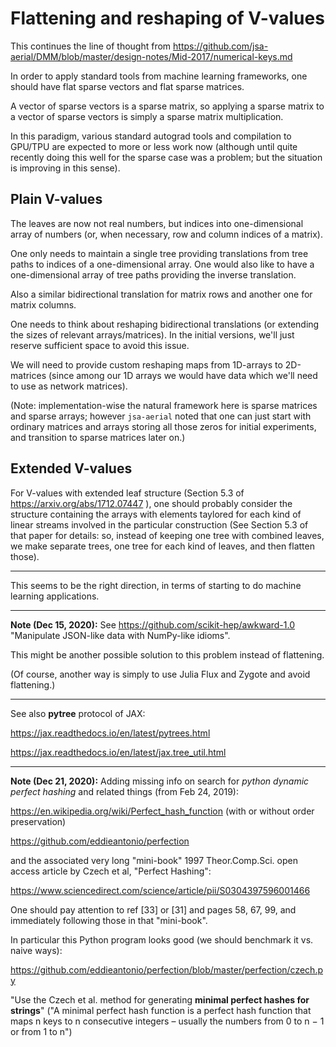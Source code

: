 # Flattening and reshaping of V-values

This continues the line of thought from https://github.com/jsa-aerial/DMM/blob/master/design-notes/Mid-2017/numerical-keys.md

In order to apply standard tools from machine learning frameworks, one should have flat sparse vectors and flat sparse matrices.

A vector of sparse vectors is a sparse matrix, so applying a sparse matrix to a vector of sparse vectors is simply a sparse matrix multiplication.

In this paradigm, various standard autograd tools and compilation to GPU/TPU are expected to more or less work now (although until quite recently doing this well for the sparse case was a problem; but the situation is improving in this sense).

## Plain V-values

The leaves are now not real numbers, but indices into one-dimensional array of numbers (or, when necessary, row and column indices of a matrix).

One only needs to maintain a single tree providing translations from tree paths to indices of a one-dimensional array. One would also like to have a one-dimensional array of tree paths providing the inverse translation.

Also a similar bidirectional translation for matrix rows and another one for matrix columns.

One needs to think about reshaping bidirectional translations (or extending the sizes of relevant arrays/matrices). In the initial versions, we'll just reserve sufficient space to avoid this issue.

We will need to provide custom reshaping maps from 1D-arrays to 2D-matrices (since among our 1D arrays we would have data which we'll need to use as network matrices).

(Note: implementation-wise the natural framework here is sparse matrices and sparse arrays; however `jsa-aerial` noted that one can just start with ordinary matrices and arrays storing all those zeros for initial experiments, and transition to sparse matrices later on.)

## Extended V-values

For V-values with extended leaf structure (Section 5.3 of https://arxiv.org/abs/1712.07447 ), one should probably consider the structure containing the arrays with elements taylored for each kind of linear streams involved in the particular construction (See Section 5.3 of that paper for details: so, instead of keeping one tree with combined leaves, we make separate trees, one tree for each kind of leaves, and then flatten those).

---

This seems to be the right direction, in terms of starting to do machine learning applications.

---

**Note (Dec 15, 2020):** See https://github.com/scikit-hep/awkward-1.0 "Manipulate JSON-like data with NumPy-like idioms".

This might be another possible solution to this problem instead of flattening.

(Of course, another way is simply to use Julia Flux and Zygote and avoid flattening.)

---

See also **pytree** protocol of JAX:

https://jax.readthedocs.io/en/latest/pytrees.html

https://jax.readthedocs.io/en/latest/jax.tree_util.html

---

**Note (Dec 21, 2020):** Adding missing info on search for _python dynamic perfect hashing_ and related things (from Feb 24, 2019):

https://en.wikipedia.org/wiki/Perfect_hash_function (with or without order preservation)

https://github.com/eddieantonio/perfection

and the associated very long "mini-book" 1997 Theor.Comp.Sci. open access article by Czech et al, "Perfect Hashing":

https://www.sciencedirect.com/science/article/pii/S0304397596001466

One should pay attention to ref [33] or [31] and pages 58, 67, 99, and immediately following those in that "mini-book".

In particular this Python program looks good (we should benchmark it vs. naive ways):

https://github.com/eddieantonio/perfection/blob/master/perfection/czech.py

"Use the Czech et al. method for generating **minimal perfect hashes for strings**" ("A minimal perfect hash function is a perfect hash function that maps n keys to n consecutive integers – usually the numbers from 0 to n − 1 or from 1 to n")
